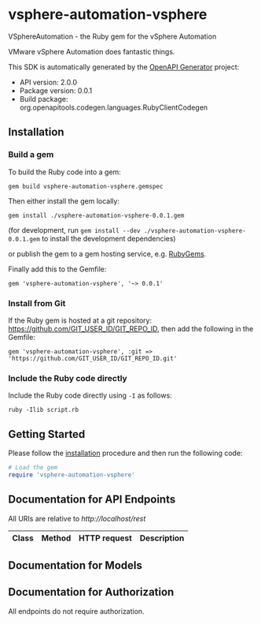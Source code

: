# vsphere-automation-vsphere

VSphereAutomation - the Ruby gem for the vSphere Automation

VMware vSphere Automation does fantastic things.

This SDK is automatically generated by the [OpenAPI Generator](https://openapi-generator.tech) project:

- API version: 2.0.0
- Package version: 0.0.1
- Build package: org.openapitools.codegen.languages.RubyClientCodegen

## Installation

### Build a gem

To build the Ruby code into a gem:

```shell
gem build vsphere-automation-vsphere.gemspec
```

Then either install the gem locally:

```shell
gem install ./vsphere-automation-vsphere-0.0.1.gem
```
(for development, run `gem install --dev ./vsphere-automation-vsphere-0.0.1.gem` to install the development dependencies)

or publish the gem to a gem hosting service, e.g. [RubyGems](https://rubygems.org/).

Finally add this to the Gemfile:

    gem 'vsphere-automation-vsphere', '~> 0.0.1'

### Install from Git

If the Ruby gem is hosted at a git repository: https://github.com/GIT_USER_ID/GIT_REPO_ID, then add the following in the Gemfile:

    gem 'vsphere-automation-vsphere', :git => 'https://github.com/GIT_USER_ID/GIT_REPO_ID.git'

### Include the Ruby code directly

Include the Ruby code directly using `-I` as follows:

```shell
ruby -Ilib script.rb
```

## Getting Started

Please follow the [installation](#installation) procedure and then run the following code:
```ruby
# Load the gem
require 'vsphere-automation-vsphere'

```

## Documentation for API Endpoints

All URIs are relative to *http://localhost/rest*

Class | Method | HTTP request | Description
------------ | ------------- | ------------- | -------------


## Documentation for Models



## Documentation for Authorization

 All endpoints do not require authorization.

